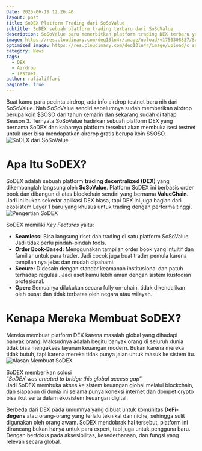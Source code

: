 ```yaml
---
date: 2025-06-19 12:26:40
layout: post
title: SoDEX Platform Trading dari SoSoValue
subtitle: SoDEX sebuah platform trading terbaru dari SoSoValue
description: SoSoValue baru menerbitkan platform trading DEX terbaru yang bernama SoDEX dan sekarang sedang membuka whitelist untuk testnet
image: https://res.cloudinary.com/deq13ln4r/image/upload/v1750308837/SoDEX_sebuah_platform_terbaru_dari_SoSoValue_nwj6af.png
optimized_image: https://res.cloudinary.com/deq13ln4r/image/upload/c_sclae,w_380/v1750308837/SoDEX_sebuah_platform_terbaru_dari_SoSoValue_nwj6af.png
category: News
tags:
  - DEX
  - Airdrop
  - Testnet
author: rafialiffari
paginate: true
---
```


Buat kamu para pecinta airdrop, ada info airdrop testnet baru nih dari SoSoValue. Nah SoSoValue sendiri sebelumnya sudah memberikan airdrop berupa koin $SOSO dari tahun kemarin dan sekarang sudah di tahap Season 3\. Ternyata SoSoValue hadirkan sebuah platform DEX yang bernama SoDEX dan kabarnya platform tersebut akan membuka sesi testnet untuk user bisa mendapatkan airdrop gratis berupa koin $SOSO.  
![SoDEX dari SoSoValue](https://res.cloudinary.com/deq13ln4r/image/upload/v1750308938/Screenshot_2025-06-19_085636_n02gvi.png)

# Apa Itu SoDEX?

SoDEX adalah sebuah platform **trading decentralized (DEX)** yang dikembanglah langsung oleh **SoSoValue**. Platform SoDEX ini berbasis order book dan dibangun di atas blockchain sendiri yang bernama **ValueChain**. Jadi ini bukan sekedar aplikasi DEX biasa, tapi DEX ini juga bagian dari ekosistem Layer 1 baru yang khusus untuk trading dengan performa tinggi.  
![Pengertian SoDEX](https://res.cloudinary.com/deq13ln4r/image/upload/v1750308933/Screenshot_2025-06-19_090109_ycysnc.png)

SoDEX memiliki *Key Features* yaitu:

* **Seamless:** Bisa langsung riset dan trading di satu platform SoSoValue. Jadi tidak perlu pindah-pindah tools.  
* **Order Book-Based:** Menggunakan tampilan order book yang intuitif dan familiar untuk para trader. Jadi cocok juga buat trader pemula karena tampilan nya jelas dan mudah dipahami.  
* **Secure:** DIdesain dengan standar keamanan institusional dan patuh terhadap regulasi. Jadi aset kamu lebih aman dengan sistem kustodian profesional.  
* **Open:** Semuanya dilakukan secara fully on-chain, tidak dikendalikan oleh pusat dan tidak terbatas oleh negara atau wilayah.

# Kenapa Mereka Membuat SoDEX?

Mereka membuat platform DEX karena masalah global yang dihadapi banyak orang. Maksudnya adalah begitu banyak orang di seluruh dunia tidak bisa mengakses layanan keuangan modern. Bukan karena mereka tidak butuh, tapi karena mereka tidak punya jalan untuk masuk ke sistem itu.  
![Alasan Membuat SoDEX](https://res.cloudinary.com/deq13ln4r/image/upload/v1750308932/Screenshot_2025-06-19_091112_baqdod.png)

SoDEX memberikan solusi  
“*SoDEX was created to bridge this global access gap*”  
Jadi SoDEX membuka akses ke sistem keuangan global melalui blockchain, dan siapapun di dunia ini selama punya koneksi internet dan dompet crypto bisa ikut serta dalam ekosistem keuangan digital.

Berbeda dari DEX pada umumnya yang dibuat untuk komunitas **DeFi-degens** atau orang-orang yang terlalu teknikal dan niche, sehingga sulit digunakan oleh orang awam. SoDEX mendobrak hal tersebut, platform ini dirancang bukan hanya untuk para expert, tapi juga untuk pengguna baru. Dengan berfokus pada aksesibilitas, kesederhanaan, dan fungsi yang relevan secara global.










